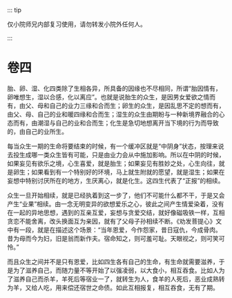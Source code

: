 ::: tip

仅小院师兄内部复习使用，请勿转发小院外任何人。

:::

# 卷四

​          胎、卵、湿、化四类除了生相各异，所具备的因缘也不尽相同，所谓“胎因情有，卵唯想生，湿以合感，化以离应”。也就是说胎生的众生，是因男女爱欲之情而有，由父、母和自己的业力三缘和合而生；卵生的众生，是因乱思不定的想而有，由父、母、自己的业和暖四缘和合而生；湿生的众生由期盼与一种新境界融合的心态而有，由潮湿与自己的业和合而生；化生是急切地想离开当下境的行为而导致的，由自己的业所生。

​         每当众生一期的生命将要结束的时候，有一个缓冲区就是“中阴身”状态，按理来说去投生成哪一类众生皆有可能，只是由业力会从中施加影响。所以在中阴的时候，如果妄见有欲乐之境，心生喜爱，就是胎生；如果妄见有胜妙之处，心生向往，就是卵生；如果看到有一个特别好的环境，马上就生附就的愿望，就是湿生；如果在妄想中特别讨厌所在的地方，生厌离心，就是化生。这四生代表了“正报”的相续。

​         众生一旦开始相续，就是已经执着到这一步了，他们不可能什么都不干，于是又会产生“业果”相续。由一念无明变异的欲想爱乐之心，彼此之间产生情爱染着，没有在一起的异地思想，遇到的互亲互爱，妄想与贪爱交结，就好像磁吸铁一样，互相贪恋不能舍离，改头换面互为亲因，就有了父母子孙相续不断。《劝发菩提心》文中有一段，就是在描述这个场景：“当年恩爱，今作怨家，昔日寇仇，今成骨肉。昔为母而今为妇，旧是翁而新作夫。宿命知之，则可羞可耻。天眼视之，则可笑可怜。”

​         而且众生之间并不是只有恩爱，比如四生各有自己的生命，有生命就需要滋养，于是为了滋养自己，而随力量不等开始了以强凌弱，以大食小，相互吞食。比如人为了滋养自己而杀羊，羊死后等宿业一了，就转生为人，食羊的人死后，恶业成熟转为羊，又给人吃，用来偿还宿世之命债。如此互相报复，相互吞食，无有了期。